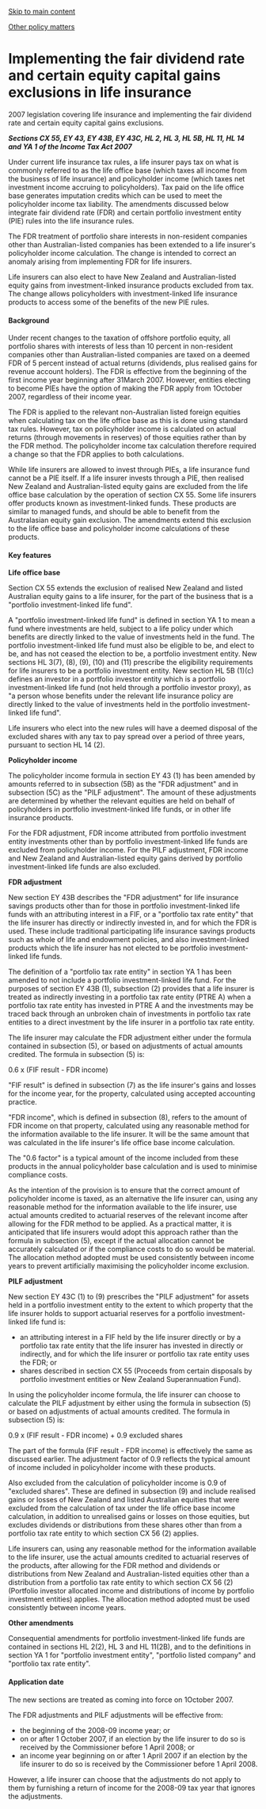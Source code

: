 [Skip to main content](#main-content-tt)

[Other policy matters](/new-legislation/act-articles/other-policy-matters "Other policy matters")

Implementing the fair dividend rate and certain equity capital gains exclusions in life insurance
=================================================================================================

2007 legislation covering life insurance and implementing the fair dividend rate and certain equity capital gains exclusions.

**_Sections CX 55, EY 43, EY 43B, EY 43C, HL 2, HL 3, HL 5B, HL 11, HL 14 and YA 1 of the Income Tax Act 2007_**

Under current life insurance tax rules, a life insurer pays tax on what is commonly referred to as the life office base (which taxes all income from the business of life insurance) and policyholder income (which taxes net investment income accruing to policyholders). Tax paid on the life office base generates imputation credits which can be used to meet the policyholder income tax liability. The amendments discussed below integrate fair dividend rate (FDR) and certain portfolio investment entity (PIE) rules into the life insurance rules.

The FDR treatment of portfolio share interests in non-resident companies other than Australian-listed companies has been extended to a life insurer's policyholder income calculation. The change is intended to correct an anomaly arising from implementing FDR for life insurers.

Life insurers can also elect to have New Zealand and Australian-listed equity gains from investment-linked insurance products excluded from tax. The change allows policyholders with investment-linked life insurance products to access some of the benefits of the new PIE rules.

#### Background

Under recent changes to the taxation of offshore portfolio equity, all portfolio shares with interests of less than 10 percent in non-resident companies other than Australian-listed companies are taxed on a deemed FDR of 5 percent instead of actual returns (dividends, plus realised gains for revenue account holders). The FDR is effective from the beginning of the first income year beginning after 31March 2007. However, entities electing to become PIEs have the option of making the FDR apply from 1October 2007, regardless of their income year.

The FDR is applied to the relevant non-Australian listed foreign equities when calculating tax on the life office base as this is done using standard tax rules. However, tax on policyholder income is calculated on actual returns (through movements in reserves) of those equities rather than by the FDR method. The policyholder income tax calculation therefore required a change so that the FDR applies to both calculations.

While life insurers are allowed to invest through PIEs, a life insurance fund cannot be a PIE itself. If a life insurer invests through a PIE, then realised New Zealand and Australian-listed equity gains are excluded from the life office base calculation by the operation of section CX 55. Some life insurers offer products known as investment-linked funds. These products are similar to managed funds, and should be able to benefit from the Australasian equity gain exclusion. The amendments extend this exclusion to the life office base and policyholder income calculations of these products.

#### Key features

**Life office base**

Section CX 55 extends the exclusion of realised New Zealand and listed Australian equity gains to a life insurer, for the part of the business that is a "portfolio investment-linked life fund".

A "portfolio investment-linked life fund" is defined in section YA 1 to mean a fund where investments are held, subject to a life policy under which benefits are directly linked to the value of investments held in the fund. The portfolio investment-linked life fund must also be eligible to be, and elect to be, and has not ceased the election to be, a portfolio investment entity. New sections HL 3(7), (8), (9), (10) and (11) prescribe the eligibility requirements for life insurers to be a portfolio investment entity. New section HL 5B (1)(c) defines an investor in a portfolio investor entity which is a portfolio investment-linked life fund (not held through a portfolio investor proxy), as "a person whose benefits under the relevant life insurance policy are directly linked to the value of investments held in the portfolio investment-linked life fund".

Life insurers who elect into the new rules will have a deemed disposal of the excluded shares with any tax to pay spread over a period of three years, pursuant to section HL 14 (2).

**Policyholder income**

The policyholder income formula in section EY 43 (1) has been amended by amounts referred to in subsection (5B) as the "FDR adjustment" and in subsection (5C) as the "PILF adjustment". The amount of these adjustments are determined by whether the relevant equities are held on behalf of policyholders in portfolio investment-linked life funds, or in other life insurance products.

For the FDR adjustment, FDR income attributed from portfolio investment entity investments other than by portfolio investment-linked life funds are excluded from policyholder income. For the PILF adjustment, FDR income and New Zealand and Australian-listed equity gains derived by portfolio investment-linked life funds are also excluded.

**FDR adjustment**

New section EY 43B describes the "FDR adjustment" for life insurance savings products other than for those in portfolio investment-linked life funds with an attributing interest in a FIF, or a "portfolio tax rate entity" that the life insurer has directly or indirectly invested in, and for which the FDR is used. These include traditional participating life insurance savings products such as whole of life and endowment policies, and also investment-linked products which the life insurer has not elected to be portfolio investment-linked life funds.

The definition of a "portfolio tax rate entity" in section YA 1 has been amended to not include a portfolio investment-linked life fund. For the purposes of section EY 43B (1), subsection (2) provides that a life insurer is treated as indirectly investing in a portfolio tax rate entity (PTRE A) when a portfolio tax rate entity has invested in PTRE A and the investments may be traced back through an unbroken chain of investments in portfolio tax rate entities to a direct investment by the life insurer in a portfolio tax rate entity.

The life insurer may calculate the FDR adjustment either under the formula contained in subsection (5), or based on adjustments of actual amounts credited. The formula in subsection (5) is:

0.6 x (FIF result - FDR income)

"FIF result" is defined in subsection (7) as the life insurer's gains and losses for the income year, for the property, calculated using accepted accounting practice.

"FDR income", which is defined in subsection (8), refers to the amount of FDR income on that property, calculated using any reasonable method for the information available to the life insurer. It will be the same amount that was calculated in the life insurer's life office base income calculation.

The "0.6 factor" is a typical amount of the income included from these products in the annual policyholder base calculation and is used to minimise compliance costs.

As the intention of the provision is to ensure that the correct amount of policyholder income is taxed, as an alternative the life insurer can, using any reasonable method for the information available to the life insurer, use actual amounts credited to actuarial reserves of the relevant income after allowing for the FDR method to be applied. As a practical matter, it is anticipated that life insurers would adopt this approach rather than the formula in subsection (5), except if the actual allocation cannot be accurately calculated or if the compliance costs to do so would be material. The allocation method adopted must be used consistently between income years to prevent artificially maximising the policyholder income exclusion.

**PILF adjustment**

New section EY 43C (1) to (9) prescribes the "PILF adjustment" for assets held in a portfolio investment entity to the extent to which property that the life insurer holds to support actuarial reserves for a portfolio investment-linked life fund is:

*   an attributing interest in a FIF held by the life insurer directly or by a portfolio tax rate entity that the life insurer has invested in directly or indirectly, and for which the life insurer or portfolio tax rate entity uses the FDR; or
*   shares described in section CX 55 (Proceeds from certain disposals by portfolio investment entities or New Zealand Superannuation Fund).

In using the policyholder income formula, the life insurer can choose to calculate the PILF adjustment by either using the formula in subsection (5) or based on adjustments of actual amounts credited. The formula in subsection (5) is:

0.9 x (FIF result - FDR income) + 0.9 excluded shares

The part of the formula (FIF result - FDR income) is effectively the same as discussed earlier. The adjustment factor of 0.9 reflects the typical amount of income included in policyholder income with these products.

Also excluded from the calculation of policyholder income is 0.9 of "excluded shares". These are defined in subsection (9) and include realised gains or losses of New Zealand and listed Australian equities that were excluded from the calculation of tax under the life office base income calculation, in addition to unrealised gains or losses on those equities, but excludes dividends or distributions from these shares other than from a portfolio tax rate entity to which section CX 56 (2) applies.

Life insurers can, using any reasonable method for the information available to the life insurer, use the actual amounts credited to actuarial reserves of the products, after allowing for the FDR method and dividends or distributions from New Zealand and Australian-listed equities other than a distribution from a portfolio tax rate entity to which section CX 56 (2) (Portfolio investor allocated income and distributions of income by portfolio investment entities) applies. The allocation method adopted must be used consistently between income years.

**Other amendments**

Consequential amendments for portfolio investment-linked life funds are contained in sections HL 2(2), HL 3 and HL 11(2B), and to the definitions in section YA 1 for "portfolio investment entity", "portfolio listed company" and "portfolio tax rate entity".

#### Application date

The new sections are treated as coming into force on 1October 2007.

The FDR adjustments and PILF adjustments will be effective from:

*   the beginning of the 2008-09 income year; or
*   on or after 1 October 2007, if an election by the life insurer to do so is received by the Commissioner before 1 April 2008; or
*   an income year beginning on or after 1 April 2007 if an election by the life insurer to do so is received by the Commissioner before 1 April 2008.

However, a life insurer can choose that the adjustments do not apply to them by furnishing a return of income for the 2008-09 tax year that ignores the adjustments.